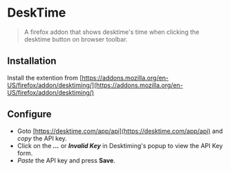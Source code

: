 # DeskTime
> A firefox addon that shows desktime's time when clicking the desktime button on browser toolbar.

## Installation 
Install the extention from [https://addons.mozilla.org/en-US/firefox/addon/desktiming/](https://addons.mozilla.org/en-US/firefox/addon/desktiming/)

## Configure
 * Goto [https://desktime.com/app/api](https://desktime.com/app/api) and *copy* the API key.
 * Click on the ***...*** or ***Invalid Key*** in Desktiming's popup to view the API Key form.
 * *Paste* the API key and press **Save**.
